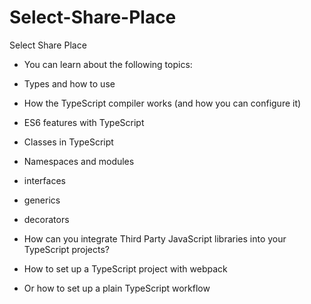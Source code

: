 # Select-Share-Place
Select Share Place

 * You can learn about the following topics:

 * Types and how to use

 * How the TypeScript compiler works (and how you can configure it)

 * ES6 features with TypeScript

 * Classes in TypeScript

 * Namespaces and modules

 * interfaces

 * generics

 * decorators

 * How can you integrate Third Party JavaScript libraries into your TypeScript projects?

 * How to set up a TypeScript project with webpack

 * Or how to set up a plain TypeScript workflow
